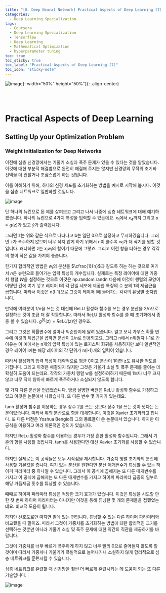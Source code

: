 ```yaml
---
title: "[Ⅱ. Deep Neural Network] Practical Aspects of Deep Learning (7)"
categories:
  - Deep Learning Specialization
tags:
  - Coursera
  - Deep Learning Specialization
  - Tensorflow
  - Deep Learning
  - Mathematical Optimization
  - hyperparameter tuning
toc: true
toc_sticky: true
toc_label: "Practical Aspects of Deep Learning (7)"
toc_icon: "sticky-note"
---
```


![image](https://user-images.githubusercontent.com/55765292/177095282-038ee3ed-f543-4793-9eff-f2d5ac239f36.png){: width="50%" height="50%"}{: .align-center}

<br><br>

# Practical Aspects of Deep Learning

## Setting Up your Optimization Problem

### Weight initialization for Deep Networks

이전에 심층 신경망에서는 기울기 소실과 폭주 문제가 있을 수 있다는 것을 알았습니다. 이것에 대한 부분적 해결법으로 완전히 해결해 주지는 않지만 신경망의 무작위 초기화 선택을 더 괜찮거나 조심스럽게 하는 것입니다.

이를 이해하기 위해, 하나의 신경 세포를 초기화하는 방법을 예시로 시작해 봅시다. 이것을 심층 네트워크로 일반화할 것입니다.

![image](https://user-images.githubusercontent.com/55765292/177688457-c77280b3-0caf-477b-8473-07f3ccfd239b.png)

단 하나의 뉴런으로 된 예를 살펴보고 그리고 나서 나중에 심층 네트워크에 대해 얘기하겠습니다. 하나의 뉴런으로 4가지 특성을 입력할 수 있는데요. $x_1$에서 $x_4$까지 그리고 $a = g(z)$가 있고 
$\hat{y}$가 출력됩니다.

그러면 z는 위와 같은 식으로 나타나고 b는 일단 0으로 설정하고 무시하겠습니다. 그러면 z가 폭주하지 않으며 너무 작지 않게 하기 위해서 n이 클수록 $w_i$가 더 작기를 원할 것입니다. 왜냐하면 z는 $x_iw_i$의 합이기 때문에 그렇죠. 그리고 이런 항을 더하는 경우 각각의 항이 작은 값을 가져야 좋습니다.

한가지 합리적인 방법은 $w_i$의 분산을 $\cfrac{1}{n}$과 같도록 하는 하는 것으로 여기서 $n$은 뉴런으로 들어가는 입력 특성의 개수입니다. 실제로는 특정 레이어에 대한 가중치 행렬 $W$을 설정하는 것으로 이것은 np.random.randn 다음에 이것이 행렬의 모양이 어떻던 간에 여기 넣고 레이어 l의 각 단일 세포에 제공한 특징의 수 분의 1의 제곱근을 곱합니다. 따라서 이것은 n(l-1)으로 그것이 레이어 l에 들어가는 각각의 유닛별 숫자입니다.

만약에 여러분이 1/n을 쓰는 것 대신에 ReLU 활성화 함수를 쓰는 경우 분산을 2/n으로 설정하는 것이 조금 더 잘 작동합니다. 따라서 ReLU 활성화 함수를 쓸 때 초기화에서 종종 볼 수 있습니다. $g^{[l]}(z) = ReLU(z)$인 경우죠. 

그리고 그것은 확률변수에 얼마나 익순한지에 달려 있습니다. 알고 보니 가우스 확률 변수에 이것의 제곱근을 곱하면 분산이 2/n로 인용되고요. 그리고 n에서 n위첨자 l-1로 간 이유는 이 예에서는 n개의 입력 특성에 있는 로지스틱 회귀를 사용하지만 보다 일반적인 경우 레이어 l에는 해당 레이어의 각 단위가 n(l-1)개의 입력이 있습니다.

따라서 활성화의 입력 특성이 대략적으로 평균 0이고 분산이 1이면 z도 유사한 척도를 가집니다. 그리고 이것은 해결되지 않지만 그것은 기울기 소실 및 폭주 문제를 줄이는 데 확실히 도움이 되는데요. 각각의 가중치 행렬 w를 설정하려하기 때문에 1보다 너무 크지 않고 너무 작지 않아서 빠르게 폭주하거나 소실되지 않도록 합니다.

몇 가지 다른 분산을 언급했습니다. 방금 설명한 버전은 ReLU 활성화 함수로 가정하고 있고 이것은 논문에서 나왔습니다. 또 다른 변수 몇 가지가 있는데요.

tanh 활성화 함수를 이용하는 경우 상수 2를 쓰는 것보다 상수 1을 쓰는 것이 낫다는 논문이있습니다. 따라서 위의 분산으로 항을 대체합니다. 이것을 Xavier 초기화라고 합니다. 또 다른 버전은 Yoshua Bengio와 그의 동료들이 쓴 논문에서 있습니다. 하지만 이 공식을 이용하고 여러 이론적인 정의가 있습니다.

하지만 ReLu 활성화 함수를 이용하는 경우가 가장 흔한 활성화 함수입니다. 그래서 기존의 항을 사용할 것입니다. tanh를 사용한다면 대신 Xavier 초기화를 사용할 수 있습니다.

하지만 실제로는 이 공식들은 모두 시작점을 제시합니다. 가중치 행렬 초기화의 분산에 사용할 기본값을 줍니다. 여기 있는 분산을 원한다면 분산 매개변수가 튜닝할 수 있는 하이퍼 파라미터 중 하나일 수 있습니다. 그래서 이 공식에 곱해지는 또 다른 매개변수를 가지고 이 공식에 곱해지는 또 다른 매개변수를 가지고 하이퍼 파라미터 급증의 일부로 해당 거듭제곱 횟수를 튜닝할 수 있습니다.

때때로 하이퍼 파라미터 튜닝은 적당한 크기 효과가 있습니다. 이것은 튜닝을 시도할 만한 첫 번째 하이퍼 파라미터는 아니지만 이것을 통해 튜닝한 몇 개의 문제들을 접했었는데요. 비교적 도움이 됩니다.

하지만 선호도로만 따지면 밑에 있는 편입니다. 튜닝할 수 있는 다른 하이퍼 파라미터와 비교했을 때 말이죠. 따라서 그것이 가중치를 초기화하는 방법에 대한 합리적인 크기를 선택하는 것뿐만 아니라 기울기 소실 및 폭주 문제에 대한 약간의 직관을 제공하기를 바랍니다.

그것이 가중치를 너무 빠르게 폭주하게 하지 않고 너무 빨리 0으로 줄어들지 않도록 할 것이며 따라서 가중치나 기울기가 폭발적으로 늘어나거나 소실하지 않게 합리적으로 심층 네트워크를 훈련시킬 수 있습니다.

심층 네트워크를 훈련할 때 신경망을 훨씬 더 빠르게 훈련시키는 데 도움이 되는 또 다른 기술입니다.

![image](https://user-images.githubusercontent.com/55765292/177688521-a12d5606-cafe-4d71-82ff-9465baee6b64.png)

